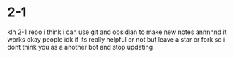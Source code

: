 # 2-1
klh 2-1 repo
i think i can use git and obsidian to make new notes annnnnd it works
okay people idk if its really helpful or not but leave a star or fork so i dont think you as a another bot and stop updating 
